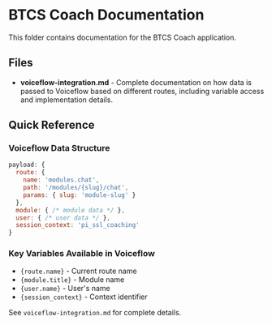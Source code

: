 # BTCS Coach Documentation

This folder contains documentation for the BTCS Coach application.

## Files

- **voiceflow-integration.md** - Complete documentation on how data is passed to Voiceflow based on different routes, including variable access and implementation details.

## Quick Reference

### Voiceflow Data Structure

```javascript
payload: {
  route: {
    name: 'modules.chat',
    path: '/modules/{slug}/chat',
    params: { slug: 'module-slug' }
  },
  module: { /* module data */ },
  user: { /* user data */ },
  session_context: 'pi_ssl_coaching'
}
```

### Key Variables Available in Voiceflow
- `{route.name}` - Current route name
- `{module.title}` - Module name
- `{user.name}` - User's name
- `{session_context}` - Context identifier

See `voiceflow-integration.md` for complete details.